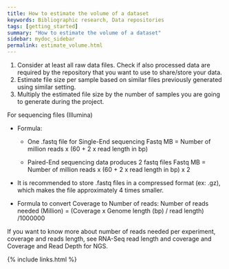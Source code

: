 ```yaml
---
title: How to estimate the volume of a dataset
keywords: Bibliographic research, Data repositories
tags: [getting_started]
summary: "How to estimate the volume of a dataset"
sidebar: mydoc_sidebar
permalink: estimate_volume.html
---
```



1.	Consider at least all raw data files. Check if also processed data are required by the repository that you want to use to share/store your data.
2.	Estimate file size per sample based on similar files previously generated using similar setting.
3.	Multiply the estimated file size by the number of samples you are going to generate during the project.

For sequencing files (Illumina) 
-	Formula:
    -   One .fastq file for Single-End sequencing
    Fastq MB = Number of million reads  x (60 +  2 x read length in bp)

    -	Paired-End sequencing data produces 2 fastq files
    Fastq MB = Number of million reads  x (60 +  2 x read length in bp) x 2

-	It is recommended to store .fastq files in a compressed format (ex: .gz), which makes the file approximately 4 times smaller.

-	Formula to convert Coverage to Number of reads:
Number of reads needed (Million) = (Coverage x Genome length (bp) / read length) /1000000

If you want to know more about number of reads needed per experiment, coverage and reads length, see RNA-Seq read length and coverage and Coverage and Read Depth for NGS.


{% include links.html %}
